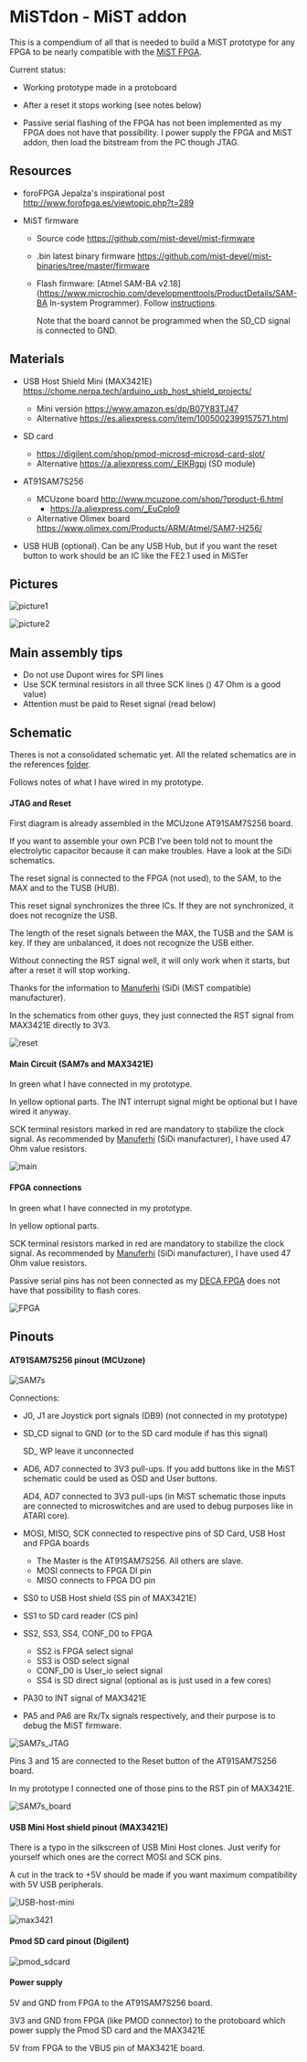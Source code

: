 # MiSTdon - MiST addon 

This is a compendium of all that is needed to build a MiST prototype for any FPGA to be nearly compatible with the [MiST FPGA](https://github.com/mist-devel/mist-board/wiki).

Current status:

* Working prototype made in a protoboard

* After a reset it stops working (see notes below) 
* Passive serial flashing of the FPGA has not been implemented as my FPGA does not have that possibility. I power supply the FPGA and MiST addon, then load the bitstream from the PC though JTAG.

## Resources

* foroFPGA Jepalza's inspirational post http://www.forofpga.es/viewtopic.php?t=289

* MiST firmware
  * Source code https://github.com/mist-devel/mist-firmware
  
  * .bin latest binary firmware https://github.com/mist-devel/mist-binaries/tree/master/firmware
  
  * Flash firmware: [Atmel SAM-BA v2.18](https://www.microchip.com/developmenttools/ProductDetails/SAM-BA In-system Programmer). Follow [instructions](https://github.com/mist-devel/mist-board/wiki/HowToInstallTheFirmware).
    
    Note that the board cannot be programmed when the SD_CD signal is connected to GND.

## Materials

* USB Host Shield Mini (MAX3421E)  https://chome.nerpa.tech/arduino_usb_host_shield_projects/
  * Mini versión https://www.amazon.es/dp/B07Y83TJ47
  * Alternative https://es.aliexpress.com/item/1005002399157571.html
  
* SD card
  * https://digilent.com/shop/pmod-microsd-microsd-card-slot/
  * Alternative https://a.aliexpress.com/_EIKRgpj (SD module)
  
* AT91SAM7S256
  * MCUzone board http://www.mcuzone.com/shop/?product-6.html
    * https://a.aliexpress.com/_EuCplo9
  * Alternative Olimex board https://www.olimex.com/Products/ARM/Atmel/SAM7-H256/

* USB HUB  (optional). Can be any USB Hub, but if you want the reset button to work should be an IC like the FE2.1 used in MiSTer

  

## Pictures



![picture1](img/picture1.png)





![picture2](img/picture2.png)



## Main assembly tips

* Do not use Dupont wires for SPI lines
* Use SCK terminal resistors in all three SCK lines () 47 Ohm is a good value)
* Attention must be paid to Reset signal (read below)



## Schematic

Theres is not a consolidated schematic yet. All the related schematics are in the references [folder](references/Schematics/). 

Follows notes of what I have wired in my prototype.



#### **JTAG and Reset**

First diagram is already assembled in the MCUzone AT91SAM7S256 board.  

If you want to assemble your own PCB I've been told not to mount the electrolytic capacitor because it can make troubles. Have a look at the SiDi schematics.  

The reset signal is connected to the FPGA (not used), to the SAM, to the MAX and to the TUSB (HUB). 

This reset signal synchronizes the three ICs. If they are not synchronized, it does not recognize the USB.

The length of the reset signals between the MAX, the TUSB and the SAM is key. If they are unbalanced, it does not recognize the USB either. 

Without connecting the RST signal well, it will only work when it starts, but after a reset it will stop working.  

Thanks for the information to [Manuferhi](https://manuferhi.com/) (SiDi (MiST compatible) manufacturer).

In the schematics from other guys, they just connected the RST signal from MAX3421E directly to 3V3.

![reset](img/reset.png)

#### **Main Circuit (SAM7s and MAX3421E)**

In green what I have connected in my prototype. 

In yellow optional parts. The INT interrupt signal might be optional but I have wired it anyway.

SCK terminal resistors marked in red are mandatory to stabilize the clock signal. As recommended by [Manuferhi](https://manuferhi.com/) (SiDi manufacturer), I have used 47 Ohm value resistors. 

![main](img/main.png)



#### FPGA connections

In green what I have connected in my prototype. 

In yellow optional parts. 

SCK terminal resistors marked in red are mandatory to stabilize the clock signal. As recommended by [Manuferhi](https://manuferhi.com/) (SiDi manufacturer), I have used 47 Ohm value resistors. 

Passive serial pins has not been connected as my [DECA FPGA](https://github.com/decafpga) does not have that possibility to flash cores.



![FPGA](img/FPGA.png)



## Pinouts



#### AT91SAM7S256 pinout (MCUzone)



![SAM7s](img/SAM7s.png)

Connections:

* J0, J1 are Joystick port signals (DB9) (not connected in my prototype)

* SD_CD signal to GND (or to the SD card module if has this signal)

  SD_ WP leave it unconnected

* AD6, AD7 connected to 3V3 pull-ups. If you add buttons like in the MiST schematic could be used as OSD and User buttons.

  AD4, AD7 connected to 3V3 pull-ups (in MiST schematic those inputs are connected to microswitches and are used to debug purposes like in ATARI core).

* MOSI, MISO, SCK connected to respective pins of SD Card, USB Host and FPGA boards

  * The Master is the AT91SAM7S256. All others are slave.
  * MOSI connects to FPGA DI pin
  * MISO connects to FPGA DO pin

* SS0 to USB Host shield (SS pin of MAX3421E)

* SS1 to SD card reader (CS pin)

* SS2, SS3, SS4, CONF_D0 to FPGA

  * SS2 is FPGA select signal
  * SS3 is OSD select signal 
  * CONF_D0 is User_io select signal
  * SS4 is SD direct signal (optional as is just used in a few cores)

* PA30 to INT signal of MAX3421E

* PA5 and PA6 are Rx/Tx signals respectively, and their purpose is to debug the MiST firmware.



![SAM7s_JTAG](img/SAM7s_JTAG.png)



Pins 3 and 15 are connected to the Reset button of the AT91SAM7S256 board.  

In my prototype I connected one of those pins to the RST pin of MAX3421E.



![SAM7s_board](img/SAM7s_board.png)



#### USB Mini Host shield pinout (MAX3421E)

There is a typo in the silkscreen of USB Mini Host clones.  Just verify for yourself which ones are the correct MOSI and SCK pins.

A cut in the track to +5V should be made if you want maximum compatibility with 5V USB peripherals. 



![USB-host-mini](img/USB-host-mini.png)





![max3421](img/max3421.png)



#### Pmod SD card pinout (Digilent)



![pmod_sdcard](img/pmod_sdcard.png)



#### Power supply

5V and GND from FPGA to the  AT91SAM7S256 board.  

3V3 and GND from FPGA (like PMOD connector) to the protoboard which power supply the Pmod SD card and the MAX3421E

5V from FPGA to the  VBUS pin of MAX3421E board.  

